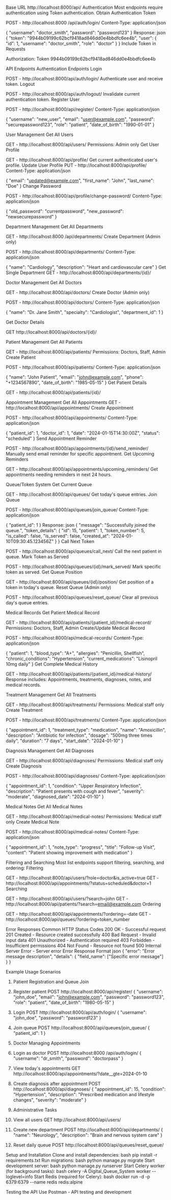 Base URL
http://localhost:8000/api/
Authentication
Most endpoints require authentication using Token authentication.
Obtain Authentication Token

POST - http://localhost:8000 /api/auth/login/
Content-Type: application/json

{
  "username": "doctor_smith",
  "password": "password123"
}
Response:
json
{
  "token": "9944b09199c62bcf9418ad846dd0e4bbdfc6ee4b",
  "user": {
    "id": 1,
    "username": "doctor_smith",
    "role": "doctor"
  }
}
Include Token in Requests

Authorization: Token 9944b09199c62bcf9418ad846dd0e4bbdfc6ee4b

API Endpoints
Authentication Endpoints
Login

POST - http://localhost:8000/api/auth/login/
Authenticate user and receive token.
Logout

POST - http://localhost:8000/api/auth/logout/
Invalidate current authentication token.
Register User

POST - http://localhost:8000/api/register/
Content-Type: application/json

{
  "username": "new_user",
  "email": "user@example.com",
  "password": "securepassword123",
  "role": "patient",
  "date_of_birth": "1990-01-01"
}

User Management
Get All Users

GET -  http://localhost:8000/api/users/
Permissions: Admin only
Get User Profile

GET - http://localhost:8000/api/profile/
Get current authenticated user's profile.
Update User Profile
PUT - http://localhost:8000/api/profile/
Content-Type: application/json

{
  "email": "updated@example.com",
  "first_name": "John",
  "last_name": "Doe"
}
Change Password

POST - http://localhost:8000/api/profile/change-password/
Content-Type: application/json

{
  "old_password": "currentpassword",
  "new_password": "newsecurepassword"
}

Department Management
Get All Departments

GET - http://localhost:8000 /api/departments/
Create Department (Admin only)

POST - http://localhost:8000/api/departments/
Content-Type: application/json

{
  "name": "Cardiology",
  "description": "Heart and cardiovascular care"
}
Get Single Department
GET - http://localhost:8000/api/departments/{id}/

Doctor Management
Get All Doctors

GET - http://localhost:8000/api/doctors/
Create Doctor (Admin only)

POST -  http://localhost:8000/api/doctors/
Content-Type: application/json

{
  "name": "Dr. Jane Smith",
  "specialty": "Cardiologist",
  "department_id": 1
}

Get Doctor Details

GET http://localhost:8000/api/doctors/{id}/

Patient Management
Get All Patients

GET - http://localhost:8000/api/patients/
Permissions: Doctors, Staff, Admin
Create Patient

POST - http://localhost:8000/api/patients/
Content-Type: application/json

{
  "name": "John Patient",
  "email": "john@example.com",
  "phone": "+1234567890",
  "date_of_birth": "1985-05-15"
}
Get Patient Details

GET - http://localhost:8000/api/patients/{id}/

Appointment Management
Get All Appointments
GET - http://localhost:8000/api/appointments/
Create Appointment

POST - http://localhost:8000/api/appointments/
Content-Type: application/json

{
  "patient_id": 1,
  "doctor_id": 1,
  "date": "2024-01-15T14:30:00Z",
  "status": "scheduled"
}
Send Appointment Reminder

POST - http://localhost:8000/api/appointments/{id}/send_reminder/
Manually send email reminder for specific appointment.
Get Upcoming Reminders

GET - http://localhost:8000/api/appointments/upcoming_reminders/
Get appointments needing reminders in next 24 hours.

Queue/Token System
Get Current Queue

GET - http://localhost:8000/api/queues/
Get today's queue entries.
Join Queue

POST - http://localhost:8000/api/queues/join_queue/
Content-Type: application/json

{
  "patient_id": 1
}
Response:
json
{
  "message": "Successfully joined the queue.",
  "token_details": {
    "id": 15,
    "patient": 1,
    "token_number": 5,
    "is_called": false,
    "is_served": false,
    "created_at": "2024-01-10T09:30:45.123456Z"
  }
}
Call Next Token

POST - http://localhost:8000/api/queues/call_next/
Call the next patient in queue.
Mark Token as Served

POST - http://localhost:8000/api/queues/{id}/mark_served/
Mark specific token as served.
Get Queue Position

GET - http://localhost:8000/api/queues/{id}/position/
Get position of a token in today's queue.
Reset Queue (Admin only)

POST - http://localhost:8000/api/queues/reset_queue/
Clear all previous day's queue entries.

Medical Records
Get Patient Medical Record

GET - http://localhost:8000/api/patients/{patient_id}/medical-record/
Permissions: Doctors, Staff, Admin
Create/Update Medical Record

POST - http://localhost:8000/api/medical-records/
Content-Type: application/json

{
  "patient": 1,
  "blood_type": "A+",
  "allergies": "Penicillin, Shellfish",
  "chronic_conditions": "Hypertension",
  "current_medications": "Lisinopril 10mg daily"
}
Get Complete Medical History

GET - http://localhost:8000/api/patients/{patient_id}/medical-history/
Response includes: Appointments, treatments, diagnoses, notes, and medical records.

Treatment Management
Get All Treatments

GET - http://localhost:8000/api/treatments/
Permissions: Medical staff only
Create Treatment

POST - http://localhost:8000/api/treatments/
Content-Type: application/json

{
  "appointment_id": 1,
  "treatment_type": "medication",
  "name": "Amoxicillin",
  "description": "Antibiotic for infection",
  "dosage": "500mg three times daily",
  "duration": "7 days",
  "start_date": "2024-01-10"
}

Diagnosis Management
Get All Diagnoses

GET - http://localhost:8000/api/diagnoses/
Permissions: Medical staff only
Create Diagnosis

POST - http://localhost:8000/api/diagnoses/
Content-Type: application/json

{
  "appointment_id": 1,
  "condition": "Upper Respiratory Infection",
  "description": "Patient presents with cough and fever",
  "severity": "moderate",
  "diagnosed_date": "2024-01-10"
}

Medical Notes
Get All Medical Notes

GET - http://localhost:8000/api/medical-notes/
Permissions: Medical staff only
Create Medical Note

POST - http://localhost:8000/api/medical-notes/
Content-Type: application/json

{
  "appointment_id": 1,
  "note_type": "progress",
  "title": "Follow-up Visit",
  "content": "Patient showing improvement with medication"
}

Filtering and Searching
Most list endpoints support filtering, searching, and ordering:
Filtering

GET - http://localhost:8000/api/users/?role=doctor&is_active=true
GET - http://localhost:8000/api/appointments/?status=scheduled&doctor=1
Searching

GET - http://localhost:8000/api/users/?search=john
GET - http://localhost:8000/api/patients/?search=email@example.com
Ordering

GET - http://localhost:8000/api/appointments/?ordering=-date
GET - http://localhost:8000/api/queues/?ordering=token_number

Error Responses
Common HTTP Status Codes
200 OK - Successful request
201 Created - Resource created successfully
400 Bad Request - Invalid input data
401 Unauthorized - Authentication required
403 Forbidden - Insufficient permissions
404 Not Found - Resource not found
500 Internal Server Error - Server error
Error Response Format
json
{
  "error": "Error message description",
  "details": {
    "field_name": ["Specific error message"]
  }
}

Example Usage Scenarios
1. Patient Registration and Queue Join

1. Register patient
POST http://localhost:8000/api/register/
{
  "username": "john_doe",
  "email": "john@example.com",
  "password": "password123",
  "role": "patient",
  "date_of_birth": "1980-05-15"
}

2. Login
POST http://localhost:8000/api/auth/login/
{
  "username": "john_doe",
  "password": "password123"
}

3. Join queue
POST http://localhost:8000/api/queues/join_queue/
{
  "patient_id": 1
}
2. Doctor Managing Appointments

1. Login as doctor
POST http://localhost:8000 /api/auth/login/
{
  "username": "dr_smith",
  "password": "doctorpass"
}

 2. View today's appointments
GET http://localhost:8000/api/appointments/?date__gte=2024-01-10

3. Create diagnosis after appointment
POST http://localhost:8000/api/diagnoses/
{
  "appointment_id": 15,
  "condition": "Hypertension",
  "description": "Prescribed medication and lifestyle changes",
  "severity": "moderate"
}
3. Administrative Tasks

1. View all users
GET http://localhost:8000/api/users/

 2. Create new department
POST http://localhost:8000/api/departments/
{
  "name": "Neurology",
  "description": "Brain and nervous system care"
}

3. Reset daily queue
POST http://localhost:8000/api/queues/reset_queue/

Setup and Installation
Clone and install dependencies:
bash
pip install -r requirements.txt
Run migrations:
bash
python manage.py migrate
Start development server:
bash
python manage.py runserver
Start Celery worker (for background tasks):
bash
celery -A Digital_Queue_System worker --loglevel=info
Start Redis (required for Celery):
bash
docker run -d -p 6379:6379 --name redis redis:alpine

Testing the API
Use 
Postman - API testing and development
